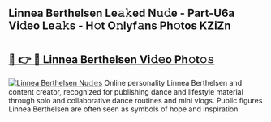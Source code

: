 ## Linnea Berthelsen Le𝚊𝚔ed N𝚞𝚍e - Part-U6a Vi𝚍eo Le𝚊𝚔s - H𝚘t O𝚗lyf𝚊ns Ph𝚘tos KZiZn

# <h2><a href="http://hf8wbx7.feru.top/?c=Linnea+Berthelsen">🔗 👉 🔴 Linnea Berthelsen Vi𝚍𝚎o Ph𝚘t𝚘𝚜</a></h2>

[![Linnea Berthelsen Nu𝚍𝚎s](https://i.imgur.com/0TWrTi3.gif)](http://hf8wbx7.feru.top/?c=Linnea+Berthelsen)
Online personality Linnea Berthelsen and content creator, recognized for publishing dance and lifestyle material through solo and collaborative dance routines and mini vlogs. Public figures Linnea Berthelsen are often seen as symbols of hope and inspiration. 
